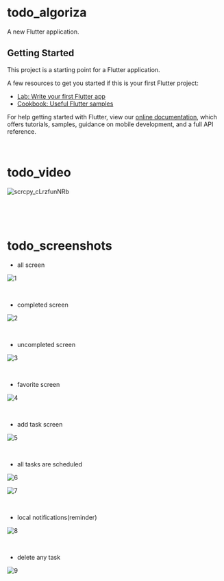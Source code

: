 # todo_algoriza

A new Flutter application.

## Getting Started

This project is a starting point for a Flutter application.

A few resources to get you started if this is your first Flutter project:

- [Lab: Write your first Flutter app](https://flutter.dev/docs/get-started/codelab)
- [Cookbook: Useful Flutter samples](https://flutter.dev/docs/cookbook)

For help getting started with Flutter, view our
[online documentation](https://flutter.dev/docs), which offers tutorials,
samples, guidance on mobile development, and a full API reference.
<p>&nbsp;</p>

# todo_video

![scrcpy_cLrzfunNRb](https://user-images.githubusercontent.com/77174900/181382980-fb305db0-ced7-42f6-9d10-ce0e0f7109ad.gif)



<p>&nbsp;</p>

<p>&nbsp;</p>

# todo_screenshots



- all screen


![1](https://user-images.githubusercontent.com/77174900/181385708-4a209fd4-f7b1-4383-afc7-a227771ee3e8.PNG)
<p>&nbsp;</p>

- completed screen

![2](https://user-images.githubusercontent.com/77174900/181385712-c92162c4-a6b1-42d6-9697-eec6f85b4ea4.PNG)
<p>&nbsp;</p>

- uncompleted screen

![3](https://user-images.githubusercontent.com/77174900/181385714-e1713a08-b9c7-42f9-ba0d-2e961372590b.PNG)
<p>&nbsp;</p>

- favorite screen

![4](https://user-images.githubusercontent.com/77174900/181385717-e5b2e76e-b671-4f0c-9ded-27aa08e5a80f.PNG)
<p>&nbsp;</p>

- add task screen

![5](https://user-images.githubusercontent.com/77174900/181385718-a6f27091-c55a-4bf7-9287-403c3fa23bdf.PNG)
<p>&nbsp;</p>

- all tasks are scheduled


![6](https://user-images.githubusercontent.com/77174900/181385721-05ae0e5e-dbf5-455b-9dc9-d9b7904c2393.PNG)

![7](https://user-images.githubusercontent.com/77174900/181385724-9f9e146b-63c6-4c33-a67a-37efc7556b12.PNG)
<p>&nbsp;</p>

- local notifications(reminder)

![8](https://user-images.githubusercontent.com/77174900/181385725-d9fe4155-cb6b-43a0-94f3-ac2237b03202.PNG)
<p>&nbsp;</p>

- delete any task


![9](https://user-images.githubusercontent.com/77174900/181460183-b44c372f-587e-46fe-b55a-4365cb81fcb7.PNG)
